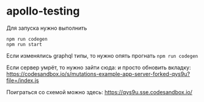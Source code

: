 # apollo-testing
Для запуска нужно выполнить
```
npm run codegen
npm run start
```

Если изменялись graphql типы, то нужно опять прогнать `npm run codegen`

Если сервер умрёт, то нужно зайти сюда: и просто обновить вкладку: https://codesandbox.io/s/mutations-example-app-server-forked-qys9u?file=/index.js

Поиграться со схемой можно здесь: https://qys9u.sse.codesandbox.io/
